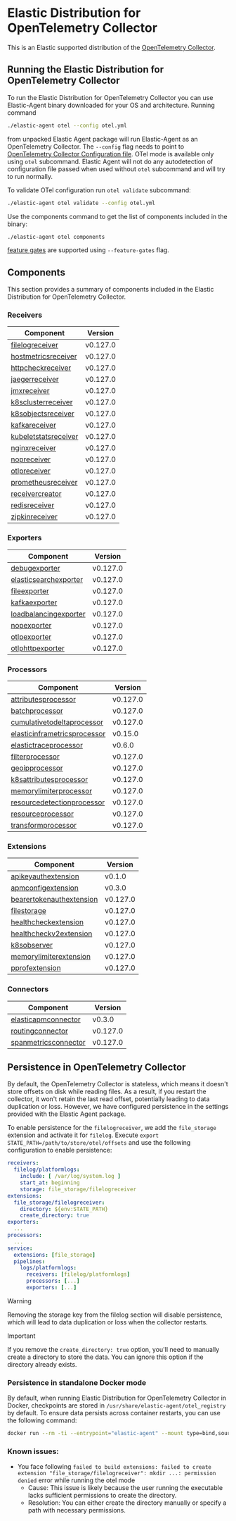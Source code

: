 # Elastic Distribution for OpenTelemetry Collector

This is an Elastic supported distribution of the [OpenTelemetry Collector](https://github.com/open-telemetry/opentelemetry-collector).

## Running the Elastic Distribution for OpenTelemetry Collector

To run the Elastic Distribution for OpenTelemetry Collector you can use Elastic-Agent binary downloaded for your OS and architecture.
Running command

```bash
./elastic-agent otel --config otel.yml
```

from unpacked Elastic Agent package will run Elastic-Agent as an OpenTelemetry Collector. The `--config` flag needs to point to [OpenTelemetry Collector Configuration file](https://opentelemetry.io/docs/collector/configuration/). OTel mode is available only using `otel` subcommand. Elastic Agent will not do any autodetection of configuration file passed when used without `otel` subcommand and will try to run normally.

To validate OTel configuration run `otel validate` subcommand:

```bash
./elastic-agent otel validate --config otel.yml
```

Use the components command to get the list of components included in the binary:

```bash
./elastic-agent otel components
```

[feature gates](https://github.com/open-telemetry/opentelemetry-collector/blob/main/featuregate/README.md#controlling-gates) are supported using `--feature-gates` flag.

## Components

This section provides a summary of components included in the Elastic Distribution for OpenTelemetry Collector.

### Receivers

| Component | Version |
|---|---|
| [filelogreceiver](https://github.com/open-telemetry/opentelemetry-collector-contrib/blob/receiver/filelogreceiver/v0.127.0/receiver/filelogreceiver/README.md) | v0.127.0 |
| [hostmetricsreceiver](https://github.com/open-telemetry/opentelemetry-collector-contrib/blob/receiver/hostmetricsreceiver/v0.127.0/receiver/hostmetricsreceiver/README.md) | v0.127.0 |
| [httpcheckreceiver](https://github.com/open-telemetry/opentelemetry-collector-contrib/blob/receiver/httpcheckreceiver/v0.127.0/receiver/httpcheckreceiver/README.md) | v0.127.0 |
| [jaegerreceiver](https://github.com/open-telemetry/opentelemetry-collector-contrib/blob/receiver/jaegerreceiver/v0.127.0/receiver/jaegerreceiver/README.md) | v0.127.0 |
| [jmxreceiver](https://github.com/open-telemetry/opentelemetry-collector-contrib/blob/receiver/jmxreceiver/v0.127.0/receiver/jmxreceiver/README.md) | v0.127.0 |
| [k8sclusterreceiver](https://github.com/open-telemetry/opentelemetry-collector-contrib/blob/receiver/k8sclusterreceiver/v0.127.0/receiver/k8sclusterreceiver/README.md) | v0.127.0 |
| [k8sobjectsreceiver](https://github.com/open-telemetry/opentelemetry-collector-contrib/blob/receiver/k8sobjectsreceiver/v0.127.0/receiver/k8sobjectsreceiver/README.md) | v0.127.0 |
| [kafkareceiver](https://github.com/open-telemetry/opentelemetry-collector-contrib/blob/receiver/kafkareceiver/v0.127.0/receiver/kafkareceiver/README.md) | v0.127.0 |
| [kubeletstatsreceiver](https://github.com/open-telemetry/opentelemetry-collector-contrib/blob/receiver/kubeletstatsreceiver/v0.127.0/receiver/kubeletstatsreceiver/README.md) | v0.127.0 |
| [nginxreceiver](https://github.com/open-telemetry/opentelemetry-collector-contrib/blob/receiver/nginxreceiver/v0.127.0/receiver/nginxreceiver/README.md) | v0.127.0 |
| [nopreceiver](https://github.com/open-telemetry/opentelemetry-collector/blob/receiver/nopreceiver/v0.127.0/receiver/nopreceiver/README.md) | v0.127.0 |
| [otlpreceiver](https://github.com/open-telemetry/opentelemetry-collector/blob/receiver/otlpreceiver/v0.127.0/receiver/otlpreceiver/README.md) | v0.127.0 |
| [prometheusreceiver](https://github.com/open-telemetry/opentelemetry-collector-contrib/blob/receiver/prometheusreceiver/v0.127.0/receiver/prometheusreceiver/README.md) | v0.127.0 |
| [receivercreator](https://github.com/open-telemetry/opentelemetry-collector-contrib/blob/receiver/receivercreator/v0.127.0/receiver/receivercreator/README.md) | v0.127.0 |
| [redisreceiver](https://github.com/open-telemetry/opentelemetry-collector-contrib/blob/receiver/redisreceiver/v0.127.0/receiver/redisreceiver/README.md) | v0.127.0 |
| [zipkinreceiver](https://github.com/open-telemetry/opentelemetry-collector-contrib/blob/receiver/zipkinreceiver/v0.127.0/receiver/zipkinreceiver/README.md) | v0.127.0 |

### Exporters

| Component | Version |
|---|---|
| [debugexporter](https://github.com/open-telemetry/opentelemetry-collector/blob/exporter/debugexporter/v0.127.0/exporter/debugexporter/README.md) | v0.127.0 |
| [elasticsearchexporter](https://github.com/open-telemetry/opentelemetry-collector-contrib/blob/exporter/elasticsearchexporter/v0.127.0/exporter/elasticsearchexporter/README.md) | v0.127.0 |
| [fileexporter](https://github.com/open-telemetry/opentelemetry-collector-contrib/blob/exporter/fileexporter/v0.127.0/exporter/fileexporter/README.md) | v0.127.0 |
| [kafkaexporter](https://github.com/open-telemetry/opentelemetry-collector-contrib/blob/exporter/kafkaexporter/v0.127.0/exporter/kafkaexporter/README.md) | v0.127.0 |
| [loadbalancingexporter](https://github.com/open-telemetry/opentelemetry-collector-contrib/blob/exporter/loadbalancingexporter/v0.127.0/exporter/loadbalancingexporter/README.md) | v0.127.0 |
| [nopexporter](https://github.com/open-telemetry/opentelemetry-collector/blob/exporter/nopexporter/v0.127.0/exporter/nopexporter/README.md) | v0.127.0 |
| [otlpexporter](https://github.com/open-telemetry/opentelemetry-collector/blob/exporter/otlpexporter/v0.127.0/exporter/otlpexporter/README.md) | v0.127.0 |
| [otlphttpexporter](https://github.com/open-telemetry/opentelemetry-collector/blob/exporter/otlphttpexporter/v0.127.0/exporter/otlphttpexporter/README.md) | v0.127.0 |

### Processors

| Component | Version |
|---|---|
| [attributesprocessor](https://github.com/open-telemetry/opentelemetry-collector-contrib/blob/processor/attributesprocessor/v0.127.0/processor/attributesprocessor/README.md) | v0.127.0 |
| [batchprocessor](https://github.com/open-telemetry/opentelemetry-collector/blob/processor/batchprocessor/v0.127.0/processor/batchprocessor/README.md) | v0.127.0 |
| [cumulativetodeltaprocessor](https://github.com/open-telemetry/opentelemetry-collector-contrib/blob/processor/cumulativetodeltaprocessor/v0.127.0/processor/cumulativetodeltaprocessor/README.md) | v0.127.0 |
| [elasticinframetricsprocessor](https://github.com/elastic/opentelemetry-collector-components/blob/processor/elasticinframetricsprocessor/v0.15.0/processor/elasticinframetricsprocessor/README.md) | v0.15.0 |
| [elastictraceprocessor](https://github.com/elastic/opentelemetry-collector-components/blob/processor/elastictraceprocessor/v0.6.0/processor/elastictraceprocessor/README.md) | v0.6.0 |
| [filterprocessor](https://github.com/open-telemetry/opentelemetry-collector-contrib/blob/processor/filterprocessor/v0.127.0/processor/filterprocessor/README.md) | v0.127.0 |
| [geoipprocessor](https://github.com/open-telemetry/opentelemetry-collector-contrib/blob/processor/geoipprocessor/v0.127.0/processor/geoipprocessor/README.md) | v0.127.0 |
| [k8sattributesprocessor](https://github.com/open-telemetry/opentelemetry-collector-contrib/blob/processor/k8sattributesprocessor/v0.127.0/processor/k8sattributesprocessor/README.md) | v0.127.0 |
| [memorylimiterprocessor](https://github.com/open-telemetry/opentelemetry-collector/blob/processor/memorylimiterprocessor/v0.127.0/processor/memorylimiterprocessor/README.md) | v0.127.0 |
| [resourcedetectionprocessor](https://github.com/open-telemetry/opentelemetry-collector-contrib/blob/processor/resourcedetectionprocessor/v0.127.0/processor/resourcedetectionprocessor/README.md) | v0.127.0 |
| [resourceprocessor](https://github.com/open-telemetry/opentelemetry-collector-contrib/blob/processor/resourceprocessor/v0.127.0/processor/resourceprocessor/README.md) | v0.127.0 |
| [transformprocessor](https://github.com/open-telemetry/opentelemetry-collector-contrib/blob/processor/transformprocessor/v0.127.0/processor/transformprocessor/README.md) | v0.127.0 |

### Extensions

| Component | Version |
|---|---|
| [apikeyauthextension](https://github.com/elastic/opentelemetry-collector-components/blob/extension/apikeyauthextension/v0.1.0/extension/apikeyauthextension/README.md) | v0.1.0 |
| [apmconfigextension](https://github.com/elastic/opentelemetry-collector-components/blob/extension/apmconfigextension/v0.3.0/extension/apmconfigextension/README.md) | v0.3.0 |
| [bearertokenauthextension](https://github.com/open-telemetry/opentelemetry-collector-contrib/blob/extension/bearertokenauthextension/v0.127.0/extension/bearertokenauthextension/README.md) | v0.127.0 |
| [filestorage](https://github.com/open-telemetry/opentelemetry-collector-contrib/blob/extension/storage/filestorage/v0.127.0/extension/storage/filestorage/README.md) | v0.127.0 |
| [healthcheckextension](https://github.com/open-telemetry/opentelemetry-collector-contrib/blob/extension/healthcheckextension/v0.127.0/extension/healthcheckextension/README.md) | v0.127.0 |
| [healthcheckv2extension](https://github.com/open-telemetry/opentelemetry-collector-contrib/blob/extension/healthcheckv2extension/v0.127.0/extension/healthcheckv2extension/README.md) | v0.127.0 |
| [k8sobserver](https://github.com/open-telemetry/opentelemetry-collector-contrib/blob/extension/observer/k8sobserver/v0.127.0/extension/observer/k8sobserver/README.md) | v0.127.0 |
| [memorylimiterextension](https://github.com/open-telemetry/opentelemetry-collector/blob/extension/memorylimiterextension/v0.127.0/extension/memorylimiterextension/README.md) | v0.127.0 |
| [pprofextension](https://github.com/open-telemetry/opentelemetry-collector-contrib/blob/extension/pprofextension/v0.127.0/extension/pprofextension/README.md) | v0.127.0 |

### Connectors

| Component | Version |
|---|---|
| [elasticapmconnector](https://github.com/elastic/opentelemetry-collector-components/blob/connector/elasticapmconnector/v0.3.0/connector/elasticapmconnector/README.md) | v0.3.0 |
| [routingconnector](https://github.com/open-telemetry/opentelemetry-collector-contrib/blob/connector/routingconnector/v0.127.0/connector/routingconnector/README.md) | v0.127.0 |
| [spanmetricsconnector](https://github.com/open-telemetry/opentelemetry-collector-contrib/blob/connector/spanmetricsconnector/v0.127.0/connector/spanmetricsconnector/README.md) | v0.127.0 |
## Persistence in OpenTelemetry Collector

By default, the OpenTelemetry Collector is stateless, which means it doesn't store offsets on disk while reading files. As a result, if you restart the collector, it won't retain the last read offset, potentially leading to data duplication or loss. However, we have configured persistence in the settings provided with the Elastic Agent package.

To enable persistence for the `filelogreceiver`, we add the `file_storage` extension and activate it for `filelog`.
Execute `export STATE_PATH=/path/to/store/otel/offsets` and use the following configuration to enable persistence:

```yaml
receivers:
  filelog/platformlogs:
    include: [ /var/log/system.log ]
    start_at: beginning
    storage: file_storage/filelogreceiver
extensions:
  file_storage/filelogreceiver:
    directory: ${env:STATE_PATH}
    create_directory: true
exporters:
  ...
processors:
  ...
service:
  extensions: [file_storage]
  pipelines:
    logs/platformlogs:
      receivers: [filelog/platformlogs]
      processors: [...]
      exporters: [...]
```

> [!WARNING]
Removing the storage key from the filelog section will disable persistence, which will lead to data duplication or loss when the collector restarts.

> [!IMPORTANT]
If you remove the `create_directory: true` option, you'll need to manually create a directory to store the data. You can ignore this option if the directory already exists.

### Persistence in standalone Docker mode

By default, when running Elastic Distribution for OpenTelemetry Collector in Docker, checkpoints are stored in `/usr/share/elastic-agent/otel_registry` by default. To ensure data persists across container restarts, you can use the following command:

```bash
docker run --rm -ti --entrypoint="elastic-agent" --mount type=bind,source=/path/on/host,target=/usr/share/elastic-agent/otel_registry  docker.elastic.co/elastic-agent/elastic-agent:8.18.0-SNAPSHOT otel
```

### Known issues:
-  You face following `failed to build extensions: failed to create extension "file_storage/filelogreceiver": mkdir ...: permission denied` error while running the otel mode
	- Cause: This issue is likely because the user running the executable lacks sufficient permissions to create the directory.
	- Resolution: You can either create the directory manually or specify a path with necessary permissions.

